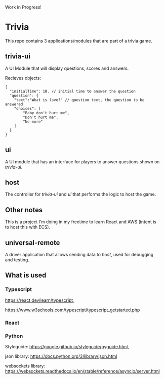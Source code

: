 Work in Progress!
# Trivia
This repo contains 3 applications/modules that are part of a trivia game.

## trivia-ui
A UI Module that will display questions, scores and answers.

Recieves objects:
```
{
  "initialTime": 10, // initial time to answer the question
  "question": {
    "text":"What is love?" // question text, the question to be answered
    "choices": [
        "Baby don't hurt me",
        "Don't hurt me",
        "No more"
    ]
  }
}
```

## ui
A UI module that has an interface for players to answer questions shown on *trivia-ui*.

## host
The controller for *trivia-ui* and *ui* that performs the logic to host the game.

## Other notes
This is a project I'm doing in my freetime to learn React and AWS (intent is to host this with ECS).

## universal-remote
A driver application that allows sending data to *host*, used for debugging and testing.

## What is used
### Typescript
https://react.dev/learn/typescript, 

https://www.w3schools.com/typescript/typescript_getstarted.php

### React

### Python
Styleguide: https://google.github.io/styleguide/pyguide.html,

json library: https://docs.python.org/3/library/json.html

websockets library: https://websockets.readthedocs.io/en/stable/reference/asyncio/server.html